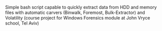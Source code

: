 Simple bash script capable to quickly extract data from HDD and memory files with automatic carvers (Binwalk, Foremost, Bulk-Extractor) and Volatility (course project for Windows Forensics 
module at John Vryce school, Tel Aviv)
